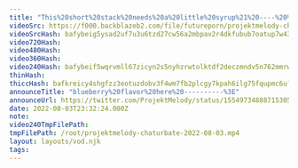```yaml
---
title: "This%20short%20stack%20needs%20a%20little%20syrup%21%20----%20%28THIS%20WAS%20A%20SEXUAL%20COMMENT%2C%20DO%20YOU%20GET%20IT%3F%20Cuz%20I%20meant%20cum%2C%20not%20syrup%29"
videoSrc: https://f000.backblazeb2.com/file/futureporn/projektmelody-chaturbate-2022-08-03.mp4
videoSrcHash: bafybeig5ysad2uf7u3u6tzd27cw56a2mbpav2r4dkfubub7oatup7w436e?filename=projektmelody-chaturbate-20220803T233224Z-source.mp4
video720Hash: 
video480Hash: 
video360Hash: 
video240Hash: bafybeif5wqrvmll67zicyn2s5nyhzrwtolktdf2deczmndv5n762mmrwte?filename=projektmelody-chaturbate-20220803T233224Z-240p.mp4
thinHash: 
thiccHash: bafkreicy4shgfzz3eotuzdobv3f4wm7fb2plcgy7kpah6ilg75fqupmc6u?filename=20220803T233224Z-thicc.jpg
announceTitle: "blueberry%20flavor%20here%20----------%3E"
announceUrl: https://twitter.com/ProjektMelody/status/1554973488871530501
date: 2022-08-03T23:32:24.000Z
note: 
video240TmpFilePath: 
tmpFilePath: /root/projektmelody-chaturbate-2022-08-03.mp4
layout: layouts/vod.njk
tags:
---
```

